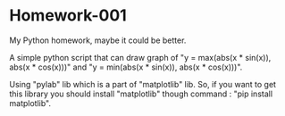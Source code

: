 # **Homework-001**

  My Python homework, maybe it could be better.
  
A simple python script that can draw graph of "y = max(abs(x * sin(x)), abs(x * cos(x)))"
and "y = min(abs(x * sin(x)), abs(x * cos(x)))".

Using "pylab" lib which is a part of "matplotlib" lib. So, if you want to get this library
you should install "matplotlib" though command : "pip install matplotlib".
